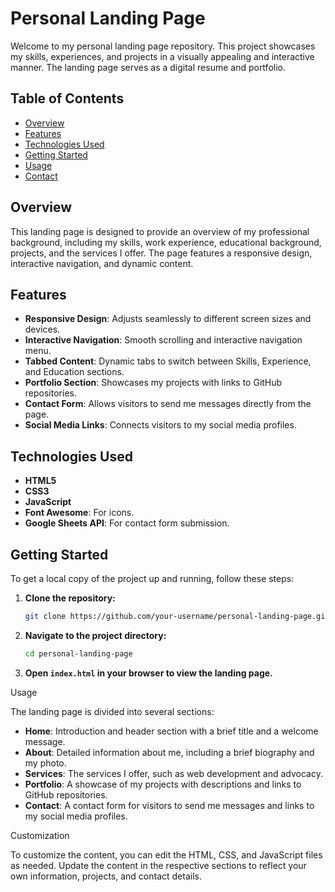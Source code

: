 
# Personal Landing Page

Welcome to my personal landing page repository. This project showcases my skills, experiences, and projects in a visually appealing and interactive manner. The landing page serves as a digital resume and portfolio.

## Table of Contents

- [Overview](#overview)
- [Features](#features)
- [Technologies Used](#technologies-used)
- [Getting Started](#getting-started)
- [Usage](#usage)
- [Contact](#contact)

## Overview

This landing page is designed to provide an overview of my professional background, including my skills, work experience, educational background, projects, and the services I offer. The page features a responsive design, interactive navigation, and dynamic content.

## Features

- **Responsive Design**: Adjusts seamlessly to different screen sizes and devices.
- **Interactive Navigation**: Smooth scrolling and interactive navigation menu.
- **Tabbed Content**: Dynamic tabs to switch between Skills, Experience, and Education sections.
- **Portfolio Section**: Showcases my projects with links to GitHub repositories.
- **Contact Form**: Allows visitors to send me messages directly from the page.
- **Social Media Links**: Connects visitors to my social media profiles.

## Technologies Used

- **HTML5**
- **CSS3**
- **JavaScript**
- **Font Awesome**: For icons.
- **Google Sheets API**: For contact form submission.

## Getting Started

To get a local copy of the project up and running, follow these steps:

1. **Clone the repository:**
   ```bash
   git clone https://github.com/your-username/personal-landing-page.git
   ```

2. **Navigate to the project directory:**
   ```bash
   cd personal-landing-page
   ```

3. **Open `index.html` in your browser to view the landing page.**

Usage

The landing page is divided into several sections:

- **Home**: Introduction and header section with a brief title and a welcome message.
- **About**: Detailed information about me, including a brief biography and my photo.
- **Services**: The services I offer, such as web development and advocacy.
- **Portfolio**: A showcase of my projects with descriptions and links to GitHub repositories.
- **Contact**: A contact form for visitors to send me messages and links to my social media profiles.

 Customization

To customize the content, you can edit the HTML, CSS, and JavaScript files as needed. Update the content in the respective sections to reflect your own information, projects, and contact details.
